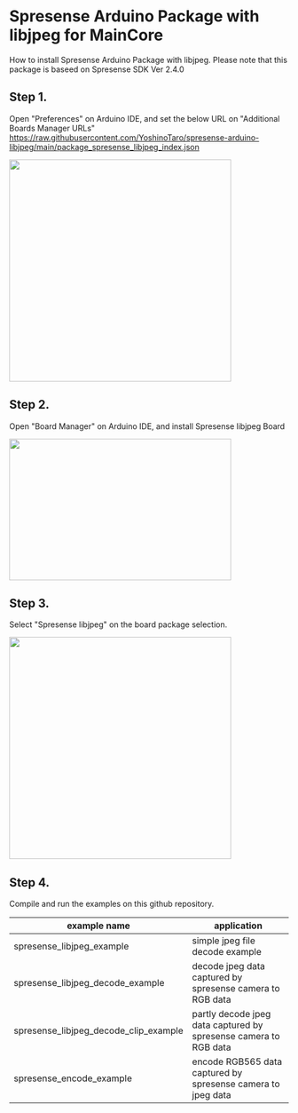 # Spresense Arduino Package with libjpeg for MainCore

How to install Spresense Arduino Package with libjpeg. Please note that this package is baseed on Spresense SDK Ver 2.4.0

## Step 1.
Open "Preferences" on Arduino IDE, and set the below URL on "Additional Boards Manager URLs"
https://raw.githubusercontent.com/YoshinoTaro/spresense-arduino-libjpeg/main/package_spresense_libjpeg_index.json

<img src="https://user-images.githubusercontent.com/18510684/153807548-c0450aba-40bf-47c4-b30e-3c618f4f1f94.png" width="400"/>

## Step 2.
Open "Board Manager" on Arduino IDE, and install Spresense libjpeg Board

<img src="https://user-images.githubusercontent.com/18510684/153807989-2ae09d02-3dd6-4312-9540-52ec183dbfa2.png" width="400" height="255"/>


## Step 3.
Select "Spresense libjpeg" on the board package selection.

<img src="https://user-images.githubusercontent.com/18510684/153808924-89fdb30d-c98c-4c4e-9565-b7be07c8e2d3.png" width="400"/>

## Step 4.
Compile and run the examples on this github repository. 

|example name | application |
| ---- | ---- |
|spresense_libjpeg_example | simple jpeg file decode example|
|spresense_libjpeg_decode_example | decode jpeg data captured by spresense camera to RGB data |
|spresense_libjpeg_decode_clip_example | partly decode jpeg data captured by spresense camera to RGB data |
|spresense_encode_example | encode RGB565 data captured by spresense camera to jpeg data |

